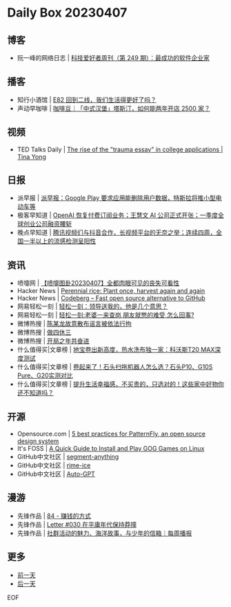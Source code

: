 # Daily Box 20230407

## 博客
- 阮一峰的网络日志 | [科技爱好者周刊（第 249 期）：最成功的软件企业家](http://www.ruanyifeng.com/blog/2023/04/weekly-issue-249.html)

## 播客
- 知行小酒馆 | [E82 回到二线，我们生活得更好了吗？](https://www.xiaoyuzhoufm.com/episode/642f8ea69361a4e7c3df11fd?utm_source=rss)
- 声动早咖啡 | [咖啡豆｜「中式汉堡」塔斯汀，如何能两年开店 2500 家？](https://sheng-espresso.fireside.fm/243)

## 视频
- TED Talks Daily | [The rise of the "trauma essay" in college applications | Tina Yong](https://www.ted.com/talks/tina_yong_the_rise_of_the_trauma_essay_in_college_applications?rss)

## 日报
- 派早报 | [派早报：Google Play 要求应用能删除用户数据，特斯拉将推小型电动车等](https://sspai.com/post/79198)
- 极客早知道 | [OpenAI 恢复付费订阅业务；王慧文 AI 公司正式开张；一季度全球创业公司融资腰斩](https://www.geekpark.net/news/317214)
- 晚点早知道 | [腾讯视频们与抖音合作，长视频平台的无奈之举；连续四周，全国一半以上的流感检测呈阳性](https://www.latepost.com/news/dj_detail?id=1588)

## 资讯
- 喷嚏网 | [【喷嚏图卦20230407】全都肉眼可见的丧失可看性](http://www.dapenti.com/blog/more.asp?name=xilei&id=170766)
- Hacker News | [Perennial rice: Plant once, harvest again and again](https://www.npr.org/2023/03/23/1165680024/perennial-rice-plant-once-harvest-again-and-again)
- Hacker News | [Codeberg – Fast open source alternative to GitHub](https://codeberg.org/)
- 网易轻松一刻 | [轻松一刻：领导送我的，他是几个意思？](https://3g.163.com/news/article/I1OM3TIL000181BR.html)
- 网易轻松一刻 | [轻松一刻:老婆一来查岗,朋友就憋的难受,怎么回事?](https://3g.163.com/news/article/I1LS2AL5000181BR.html)
- 微博热搜 | [陈某龙故意散布谣言被依法行拘](https://s.weibo.com/weibo?q=%23陈某龙故意散布谣言被依法行拘%23)
- 微博热搜 | [做四休三](https://s.weibo.com/weibo?q=%23做四休三%23)
- 微博热搜 | [开局之年共奋进](https://s.weibo.com/weibo?q=%23开局之年共奋进%23)
- 什么值得买|文章榜 | [地宝卷出新高度，热水洗布独一家：科沃斯T20 MAX深度测试](https://post.smzdm.com/p/a0qg7eq8/)
- 什么值得买|文章榜 | [卷起来了！石头扫拖机器人怎么选？石头P10、G10S Pure、G20实测对比](https://post.smzdm.com/p/a90q6nl0/)
- 什么值得买|文章榜 | [提升生活幸福感，不买贵的，只选对的！这些家中好物你还不知道吗？](https://post.smzdm.com/p/aev3q5mk/)

## 开源
- Opensource.com | [5 best practices for PatternFly, an open source design system](https://opensource.com/article/23/4/open-source-design-system-patternfly)
- It's FOSS | [A Quick Guide to Install and Play GOG Games on Linux](https://itsfoss.com/play-gog-games-linux/)
- GitHub中文社区 | [segment-anything](https://github.com/facebookresearch/segment-anything)
- GitHub中文社区 | [rime-ice](https://github.com/iDvel/rime-ice)
- GitHub中文社区 | [Auto-GPT](https://github.com/Torantulino/Auto-GPT)

## 漫游
- 先锋作品 | [84 - 赚钱的方式](https://open.zhubai.wiki/a/l/t/z/pl/chasays/2256124977025728512)
- 先锋作品 | [Letter #030 在平庸年代保持莽撞](https://open.zhubai.wiki/a/l/t/z/pl/qingchen/2256096453078372352)
- 先锋作品 | [社群活动的魅力、海洋故事，与少年的信箱｜每周播报](https://open.zhubai.wiki/a/l/t/z/pl/shengfm/2256090479098204160)

## 更多
- [前一天](daily-box-20230406.md)
- [后一天](daily-box-20230408.md)

EOF